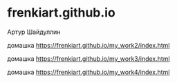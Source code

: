 # frenkiart.github.io
Артур Шайдуллин

домашка https://frenkiart.github.io/my_work2/index.html

домашка https://frenkiart.github.io/my_work3/index.html

домашка https://frenkiart.github.io/my_work4/index.html
